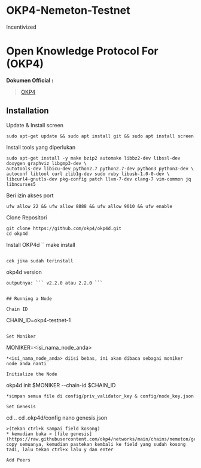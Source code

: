 # OKP4-Nemeton-Testnet
Incentivized





# Open Knowledge Protocol For (OKP4)

**Dokumen Official :**
> [OKP4](https://docs.okp4.network/)


## Installation
Update & Install screen
```
sudo apt-get update && sudo apt install git && sudo apt install screen
```

Install tools yang diperlukan
```
sudo apt-get install -y make bzip2 automake libbz2-dev libssl-dev doxygen graphviz libgmp3-dev \
autotools-dev libicu-dev python2.7 python2.7-dev python3 python3-dev \
autoconf libtool curl zlib1g-dev sudo ruby libusb-1.0-0-dev \
libcurl4-gnutls-dev pkg-config patch llvm-7-dev clang-7 vim-common jq libncurses5
```

Beri izin akses port
```
ufw allow 22 && ufw allow 8888 && ufw allow 9010 && ufw enable
```

Clone Repositori
```
git clone https://github.com/okp4/okp4d.git
cd okp4d
```

Install OKP4d
``
make install
```

cek jika sudah terinstall
```
okp4d version
``` 
outputnya: ``` v2.2.0 atau 2.2.0 ```


## Running a Node

Chain ID 
```
CHAIN_ID=okp4-testnet-1
```

Set Moniker
```
MONIKER=<isi_nama_node_anda>
```
*<isi_nama_node_anda> diisi bebas, ini akan dibaca sebagai moniker node anda nanti

Initialize the Node 
```
okp4d init $MONIKER --chain-id $CHAIN_ID
```
*simpan semua file di config/priv_validator_key & config/node_key.json

Set Genesis
```
cd ..
cd .okp4d/config
nano genesis.json
```
>(tekan ctrl+k sampai field kosong)
* kemudian buka > [file genesis](https://raw.githubusercontent.com/okp4/networks/main/chains/nemeton/genesis.json), copy semuanya, kemudian pastekan kembali ke field yang sudah kosong tadi, lalu tekan ctrl+x lalu y dan enter

Add Peers
